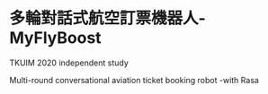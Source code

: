 # 多輪對話式航空訂票機器人-MyFlyBoost
 
TKUIM 2020 independent study  

Multi-round conversational aviation ticket booking robot -with Rasa  
  
